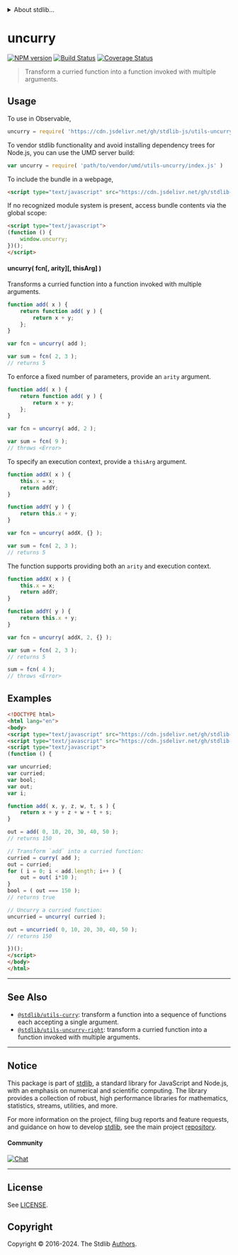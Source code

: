 <!--

@license Apache-2.0

Copyright (c) 2018 The Stdlib Authors.

Licensed under the Apache License, Version 2.0 (the "License");
you may not use this file except in compliance with the License.
You may obtain a copy of the License at

   http://www.apache.org/licenses/LICENSE-2.0

Unless required by applicable law or agreed to in writing, software
distributed under the License is distributed on an "AS IS" BASIS,
WITHOUT WARRANTIES OR CONDITIONS OF ANY KIND, either express or implied.
See the License for the specific language governing permissions and
limitations under the License.

-->


<details>
  <summary>
    About stdlib...
  </summary>
  <p>We believe in a future in which the web is a preferred environment for numerical computation. To help realize this future, we've built stdlib. stdlib is a standard library, with an emphasis on numerical and scientific computation, written in JavaScript (and C) for execution in browsers and in Node.js.</p>
  <p>The library is fully decomposable, being architected in such a way that you can swap out and mix and match APIs and functionality to cater to your exact preferences and use cases.</p>
  <p>When you use stdlib, you can be absolutely certain that you are using the most thorough, rigorous, well-written, studied, documented, tested, measured, and high-quality code out there.</p>
  <p>To join us in bringing numerical computing to the web, get started by checking us out on <a href="https://github.com/stdlib-js/stdlib">GitHub</a>, and please consider <a href="https://opencollective.com/stdlib">financially supporting stdlib</a>. We greatly appreciate your continued support!</p>
</details>

# uncurry

[![NPM version][npm-image]][npm-url] [![Build Status][test-image]][test-url] [![Coverage Status][coverage-image]][coverage-url] <!-- [![dependencies][dependencies-image]][dependencies-url] -->

> Transform a curried function into a function invoked with multiple arguments.

<!-- Section to include introductory text. Make sure to keep an empty line after the intro `section` element and another before the `/section` close. -->

<section class="intro">

</section>

<!-- /.intro -->

<!-- Package usage documentation. -->



<section class="usage">

## Usage

To use in Observable,

```javascript
uncurry = require( 'https://cdn.jsdelivr.net/gh/stdlib-js/utils-uncurry@umd/browser.js' )
```

To vendor stdlib functionality and avoid installing dependency trees for Node.js, you can use the UMD server build:

```javascript
var uncurry = require( 'path/to/vendor/umd/utils-uncurry/index.js' )
```

To include the bundle in a webpage,

```html
<script type="text/javascript" src="https://cdn.jsdelivr.net/gh/stdlib-js/utils-uncurry@umd/browser.js"></script>
```

If no recognized module system is present, access bundle contents via the global scope:

```html
<script type="text/javascript">
(function () {
    window.uncurry;
})();
</script>
```

#### uncurry( fcn\[, arity]\[, thisArg] )

Transforms a curried function into a function invoked with multiple arguments.

<!-- eslint-disable no-restricted-syntax -->

```javascript
function add( x ) {
    return function add( y ) {
        return x + y;
    };
}

var fcn = uncurry( add );

var sum = fcn( 2, 3 );
// returns 5
```

To enforce a fixed number of parameters, provide an `arity` argument.

<!-- run throws: true -->

<!-- eslint-disable no-restricted-syntax -->

```javascript
function add( x ) {
    return function add( y ) {
        return x + y;
    };
}

var fcn = uncurry( add, 2 );

var sum = fcn( 9 );
// throws <Error>
```

To specify an execution context, provide a `thisArg` argument.

<!-- eslint-disable no-invalid-this -->

```javascript
function addX( x ) {
    this.x = x;
    return addY;
}

function addY( y ) {
    return this.x + y;
}

var fcn = uncurry( addX, {} );

var sum = fcn( 2, 3 );
// returns 5
```

The function supports providing both an `arity` and execution context.

<!-- run throws: true -->

<!-- eslint-disable no-invalid-this -->

```javascript
function addX( x ) {
    this.x = x;
    return addY;
}

function addY( y ) {
    return this.x + y;
}

var fcn = uncurry( addX, 2, {} );

var sum = fcn( 2, 3 );
// returns 5

sum = fcn( 4 );
// throws <Error>
```

</section>

<!-- /.usage -->

<!-- Package usage notes. Make sure to keep an empty line after the `section` element and another before the `/section` close. -->

<section class="notes">

</section>

<!-- /.notes -->

<!-- Package usage examples. -->

<section class="examples">

## Examples

<!-- eslint no-undef: "error" -->

```html
<!DOCTYPE html>
<html lang="en">
<body>
<script type="text/javascript" src="https://cdn.jsdelivr.net/gh/stdlib-js/utils-curry@umd/browser.js"></script>
<script type="text/javascript" src="https://cdn.jsdelivr.net/gh/stdlib-js/utils-uncurry@umd/browser.js"></script>
<script type="text/javascript">
(function () {

var uncurried;
var curried;
var bool;
var out;
var i;

function add( x, y, z, w, t, s ) {
    return x + y + z + w + t + s;
}

out = add( 0, 10, 20, 30, 40, 50 );
// returns 150

// Transform `add` into a curried function:
curried = curry( add );
out = curried;
for ( i = 0; i < add.length; i++ ) {
    out = out( i*10 );
}
bool = ( out === 150 );
// returns true

// Uncurry a curried function:
uncurried = uncurry( curried );

out = uncurried( 0, 10, 20, 30, 40, 50 );
// returns 150

})();
</script>
</body>
</html>
```

</section>

<!-- /.examples -->

<!-- Section to include cited references. If references are included, add a horizontal rule *before* the section. Make sure to keep an empty line after the `section` element and another before the `/section` close. -->

<section class="references">

</section>

<!-- /.references -->

<!-- Section for related `stdlib` packages. Do not manually edit this section, as it is automatically populated. -->

<section class="related">

* * *

## See Also

-   <span class="package-name">[`@stdlib/utils-curry`][@stdlib/utils/curry]</span><span class="delimiter">: </span><span class="description">transform a function into a sequence of functions each accepting a single argument.</span>
-   <span class="package-name">[`@stdlib/utils-uncurry-right`][@stdlib/utils/uncurry-right]</span><span class="delimiter">: </span><span class="description">transform a curried function into a function invoked with multiple arguments.</span>

</section>

<!-- /.related -->

<!-- Section for all links. Make sure to keep an empty line after the `section` element and another before the `/section` close. -->


<section class="main-repo" >

* * *

## Notice

This package is part of [stdlib][stdlib], a standard library for JavaScript and Node.js, with an emphasis on numerical and scientific computing. The library provides a collection of robust, high performance libraries for mathematics, statistics, streams, utilities, and more.

For more information on the project, filing bug reports and feature requests, and guidance on how to develop [stdlib][stdlib], see the main project [repository][stdlib].

#### Community

[![Chat][chat-image]][chat-url]

---

## License

See [LICENSE][stdlib-license].


## Copyright

Copyright &copy; 2016-2024. The Stdlib [Authors][stdlib-authors].

</section>

<!-- /.stdlib -->

<!-- Section for all links. Make sure to keep an empty line after the `section` element and another before the `/section` close. -->

<section class="links">

[npm-image]: http://img.shields.io/npm/v/@stdlib/utils-uncurry.svg
[npm-url]: https://npmjs.org/package/@stdlib/utils-uncurry

[test-image]: https://github.com/stdlib-js/utils-uncurry/actions/workflows/test.yml/badge.svg?branch=main
[test-url]: https://github.com/stdlib-js/utils-uncurry/actions/workflows/test.yml?query=branch:main

[coverage-image]: https://img.shields.io/codecov/c/github/stdlib-js/utils-uncurry/main.svg
[coverage-url]: https://codecov.io/github/stdlib-js/utils-uncurry?branch=main

<!--

[dependencies-image]: https://img.shields.io/david/stdlib-js/utils-uncurry.svg
[dependencies-url]: https://david-dm.org/stdlib-js/utils-uncurry/main

-->

[chat-image]: https://img.shields.io/gitter/room/stdlib-js/stdlib.svg
[chat-url]: https://app.gitter.im/#/room/#stdlib-js_stdlib:gitter.im

[stdlib]: https://github.com/stdlib-js/stdlib

[stdlib-authors]: https://github.com/stdlib-js/stdlib/graphs/contributors

[umd]: https://github.com/umdjs/umd
[es-module]: https://developer.mozilla.org/en-US/docs/Web/JavaScript/Guide/Modules

[deno-url]: https://github.com/stdlib-js/utils-uncurry/tree/deno
[deno-readme]: https://github.com/stdlib-js/utils-uncurry/blob/deno/README.md
[umd-url]: https://github.com/stdlib-js/utils-uncurry/tree/umd
[umd-readme]: https://github.com/stdlib-js/utils-uncurry/blob/umd/README.md
[esm-url]: https://github.com/stdlib-js/utils-uncurry/tree/esm
[esm-readme]: https://github.com/stdlib-js/utils-uncurry/blob/esm/README.md
[branches-url]: https://github.com/stdlib-js/utils-uncurry/blob/main/branches.md

[stdlib-license]: https://raw.githubusercontent.com/stdlib-js/utils-uncurry/main/LICENSE

<!-- <related-links> -->

[@stdlib/utils/curry]: https://github.com/stdlib-js/utils-curry/tree/umd

[@stdlib/utils/uncurry-right]: https://github.com/stdlib-js/utils-uncurry-right/tree/umd

<!-- </related-links> -->

</section>

<!-- /.links -->

